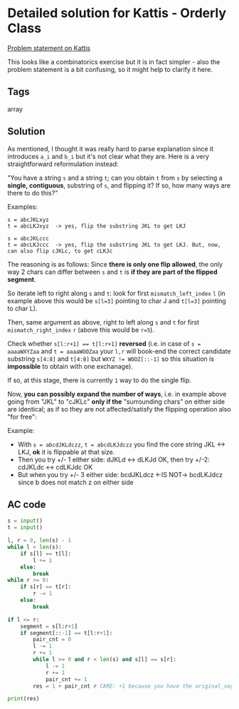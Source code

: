 # Detailed solution for Kattis - Orderly Class

[Problem statement on Kattis](https://open.kattis.com/problems/orderlyclass)

This looks like a combinatorics exercise but it is in fact simpler - also the problem statement is a bit confusing, so it might help to clarify it here.

## Tags

array

## Solution

As mentioned, I thought it was really hard to parse explanation since it introduces `a_i` and `b_i` but it's not clear what they are. Here is a very straightforward reformulation instead:

"You have a string `s` and a string `t`; can you obtain `t` from `s` by selecting a **single, contiguous**, substring of `s`, and flipping it? If so, how many ways are there to do this?"

Examples:

```
s = abcJKLxyz
t = abcLKJxyz  -> yes, flip the substring JKL to get LKJ

s = abcJKLccc
t = abcLKJccc  -> yes, flip the substring JKL to get LKJ. But, now, can also flip cJKLc, to get cLKJc
```

The reasoning is as follows: Since **there is only one flip allowed**, the only way 2 chars can differ between `s` and `t` is **if they are part of the flipped segment**.

So iterate left to right along `s` and `t`: look for first `mismatch_left_index` `l` (in example above this would be `s[l=3]` pointing to char J and `t[l=3]` pointing to char L).

Then, same argument as above, right to left along `s` and `t` for first `mismatch_right_index` `r` (above this would be `r=5`).

Check whether `s[l:r+1] == t[l:r+1]` **reversed** (i.e. in case of `s = aaaaWXYZaa` and `t = aaaaWOOZaa` your `l,r` will book-end the correct candidate substring `s[4:8]` and `t[4:8]` but `WXYZ != WOOZ[::-1]` so this situation is **impossible** to obtain with one exchanage).

If so, at this stage, there is currently `1` way to do the single flip.

Now, **you can possibly expand the number of ways**, i.e. in example above going from "JKL" to "cJKLc" **only if the** "surrounding chars" on either side are identical; as if so they are not affected/satisfy the flipping operation also "for free":

Example:

- With `s = abcdJKLdczz`, `t = abcdLKJdczz` you find the core string JKL <-> LKJ, **ok** it is flippable at that size.
- Then you try +/- 1 either side: dJKLd <-> dLKJd OK, then try +/-2: cdJKLdc <-> cdLKJdc OK
- But when you try +/- 3 either side: bcdJKLdcz <-IS NOT-> bcdLKJdcz since b does not match z on either side

## AC code

```python
s = input()
t = input()

l, r = 0, len(s) - 1
while l < len(s):
    if s[l] == t[l]:
        l += 1
    else:
        break
while r >= 0:
    if s[r] == t[r]:
        r -= 1
    else:
        break

if l <= r:
    segment = s[l:r+1]
    if segment[::-1] == t[l:r+1]:
        pair_cnt = 0
        l -= 1
        r += 1
        while l >= 0 and r < len(s) and s[l] == s[r]:
            l -= 1
            r += 1
            pair_cnt += 1
        res = 1 + pair_cnt # CARE: +1 because you have the original_segment itself in the worst case as 1 option, even if no surrounding pairs

print(res)
```
